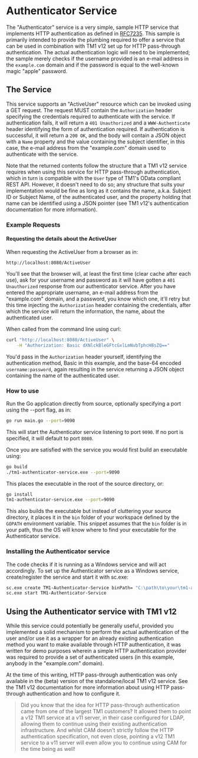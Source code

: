# Authenticator Service

The "Authenticator" service is a very simple, sample HTTP service that implements HTTP authentication as defined in [RFC7235](https://datatracker.ietf.org/doc/html/rfc7235). This sample is primarily intended to provide the plumbing required to offer a service that can be used in combination with TM1 v12 set up for HTTP pass-through authentication. The actual authentication logic will need to be implemented; the sample merely checks if the username provided is an e-mail address in the `example.com` domain and if the password is equal to the well-known magic "apple" password.

## The Service

This service supports an "ActiveUser" resource which can be invoked using a GET request. The request MUST contain the `Authorization` header specifying the credentials required to authenticate with the service. If authentication fails, it will return a `401 Unauthorized` and a `WWW-Authenticate` header identifying the form of authentication required. If authentication is successful, it will return a `200 OK`, and the body will contain a JSON object with a `Name` property and the value containing the subject identifier, in this case, the e-mail address from the "example.com" domain used to authenticate with the service.

Note that the returned contents follow the structure that a TM1 v12 service requires when using this service for HTTP pass-through authentication, which in turn is compatible with the `User` type of TM1's OData compliant REST API. However, it doesn't need to do so; any structure that suits your implementation would be fine as long as it contains the name, a.k.a. Subject ID or Subject Name, of the authenticated user, and the property holding that name can be identified using a JSON pointer (see TM1 v12's authentication documentation for more information).

### Example Requests

#### Requesting the details about the ActiveUser

When requesting the ActiveUser from a browser as in:

```url
http://localhost:8080/ActiveUser
```

You'll see that the browser will, at least the first time (clear cache after each use), ask for your username and password as it will have gotten a `401 Unauthorized` response from our authenticator service. After you have entered the appropriate username, an e-mail address from the "example.com" domain, and a password, you know which one, it'll retry but this time injecting the `Authorization` header containing the credentials, after which the service will return the information, the name, about the authenticated user.

When called from the command line using curl:

```bash
curl "http://localhost:8080/ActiveUser" \
    -H "Authorization: Basic dXNlckBleGFtcGxlLmNvbTphcHBsZQ=="
```

You'd pass in the `Authorization` header yourself, identifying the authentication method, Basic in this example, and the base-64 encoded `username:password`, again resulting in the service returning a JSON object containing the name of the authenticated user.

### How to use

Run the Go application directly from source, optionally specifying a port using the --port flag, as in:

```bash
go run main.go --port=9090
```

This will start the Authenticator service listening to port `9090`. If no port is specified, it will default to port `8080`.

Once you are satisfied with the service you would first build an executable using:

```bash
go build
./tm1-authenticator-service.exe --port=9090
```

This places the executable in the root of the source directory, or:

```bash
go install
tm1-authenticator-service.exe --port=9090
```

This also builds the executable but instead of cluttering your source directory, it places it in the `bin` folder of your workspace defined by the `GOPATH` environment variable. This snippet assumes that the `bin` folder is in your path, thus the OS will know where to find your executable for the Authenticator service.

### Installing the Authenticator service

The code checks if it is running as a Windows service and will act accordingly. To set up the Authenticator service as a Windows service, create/register the service and start it with sc.exe:

```bash
sc.exe create TM1-Authenticator-Service binPath= "C:\path\to\your\tm1-authenticator-service.exe"
sc.exe start TM1-Authenticator-Service
```

## Using the Authenticator service with TM1 v12

While this service could potentially be generally useful, provided you implemented a solid mechanism to perform the actual authentication of the user and/or use it as a wrapper for an already existing authentication method you want to make available through HTTP authentication, it was written for demo purposes wherein a simple HTTP authentication provider was required to provide a set of authenticated users (in this example, anybody in the "example.com" domain).

At the time of this writing, HTTP pass-through authentication was only available in the (beta) version of the standalone/local TM1 v12 service. See the TM1 v12 documentation for more information about using HTTP pass-through authentication and how to configure it.

> Did you know that the idea for HTTP pass-through authentication came from one of the largest TM1 customers? It allowed them to point a v12 TM1 service at a v11 server, in their case configured for LDAP, allowing them to continue using their existing authentication infrastructure. And whilst CAM doesn't strictly follow the HTTP authentication specification, not even close, pointing a v12 TM1 service to a v11 server will even allow you to continue using CAM for the time being as well!
